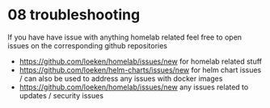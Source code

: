 # 08 troubleshooting

If you have have issue with anything homelab related feel free to open issues on the corresponding github repositories

- https://github.com/loeken/homelab/issues/new for homelab related stuff
- https://github.com/loeken/helm-charts/issues/new for helm chart issues / can also be used to address any issues with docker images
- https://github.com/loeken/homelab/issues/new any issues related to updates / security issues